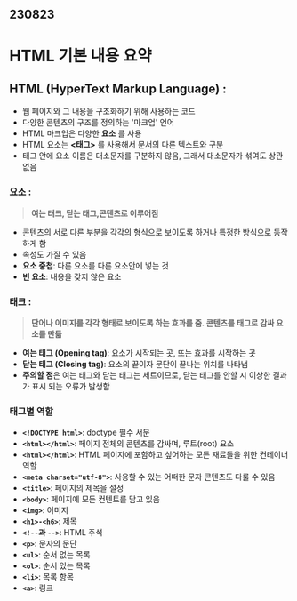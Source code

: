 ## 230823
# HTML 기본 내용 요약 
## HTML (HyperText Markup Language) :
 - 웹 페이지와 그 내용을 구조화하기 위해 사용하는 코드
 - 다양한 콘텐츠의 구조를 정의하는 '마크업' 언어
 - HTML 마크업은 다양한 **요소** 를 사용
 - HTML 요소는 **<태그>** 를 사용해서 문서의 다른 텍스트와 구분
 - 태그 안에 요소 이름은 대소문자를 구분하지 않음, 그래서 대소문자가 섞여도 상관없음
### 요소 :
>**여는 태크, 닫는 태그,콘텐츠로 이루어짐**
- 콘텐츠의 서로 다른 부분을 각각의 형식으로 보이도록 하거나 특정한 방식으로 동작하게 함
- 속성도 가질 수 있음
- **요소 중첩**: 다른 요소를 다른 요소안에 넣는 것
- **빈 요소**: 내용을 갖지 않은 요소
### 태크 :
>**단어나 이미지를 각각 형태로 보이도록 하는 효과를 줌. 
>콘텐츠를 태그로 감싸 요소를 만듦**
- **여는 태그 (Opening tag)**: 요소가 시작되는 곳, 또는 효과를 시작하는 곳
- **닫는 태그 (Closing tag)**: 요소의 끝이자 문단이 끝나는 위치를 나타냄 
- **주의할 점**은 여는 태그와 닫는 태그는 세트이므로, 닫는 태그를 안할 시 이상한 결과가 표시 되는 오류가 발생함
### 태그별 역할
- **`<!DOCTYPE html>`**: doctype 필수 서문
- **`<html></html>`**: 페이지 전체의 콘텐츠를 감싸며, 루트(root) 요소
- **`<html></html>`**: HTML 페이지에 포함하고 싶어하는 모든 재료들을 위한 컨테이너 역할
- **`<meta charset="utf-8">`**: 사용할 수 있는 어떠한 문자 콘텐츠도 다룰 수 있음
- **`<title>`**: 페이지의 제목을 설정
- **`<body>`**: 페이지에 모든 컨텐트를 담고 있음
- **`<img>`**: 이미지
- **`<h1>-<h6>`**: 제목
- **`<!--`과 `-->`**: HTML 주석
- **`<p>`**: 문자의 문단
- **`<ul>`**: 순서 없는 목록
- **`<ol>`**: 순서 있는 목록
- **`<li>`**: 목록 항목
- **`<a>`**: 링크
